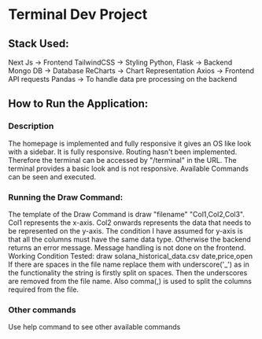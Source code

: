 # Terminal Dev Project
## Stack Used: 
Next Js -> Frontend
TailwindCSS -> Styling
Python, Flask -> Backend 
Mongo DB -> Database
ReCharts -> Chart Representation
Axios -> Frontend API requests
Pandas -> To handle data pre processing on the backend

## How to Run the Application: 
### Description
The homepage is implemented and fully responsive it gives an OS like look with a sidebar.
It is fully responsive. Routing hasn't been implemented. Therefore the terminal can be accessed by "/terminal"
in the URL. The terminal provides a basic look and is not responsive. Available Commands can be seen and executed. 

### Running the Draw Command: 
The template of the Draw Command is draw "filename" "Col1,Col2,Col3".
Col1 represents the x-axis. Col2 onwards represents the data that needs to be represented on the y-axis.
The condition I have assumed for y-axis is that all the columns must have the same data type. Otherwise the 
backend returns an error message. Message handling is not done on the frontend. 
Working Condition Tested: 
draw solana_historical_data.csv date,price,open 
If there are spaces in the file name replace them with underscore('_') as in the functionality the string is 
firstly split on spaces. Then the underscores are removed from the file name. Also comma(,) is used to 
split the columns required from the file. 

### Other commands
Use help command to see other available commands
